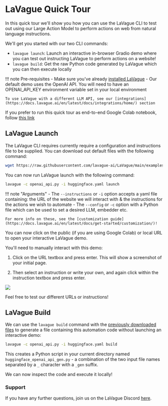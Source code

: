 # LaVague Quick Tour

In this quick tour we'll show you how you can use the LaVague CLI to test out using our Large Action Model to perform actions on web from natural language instructions.

We'll get you started with our two CLI commands:

- `lavague launch`: Launch an interactive in-browser Gradio demo where you can test out instructing LaVague to perform actions on a website!
- `lavague build`: Get the raw Python code generated by LaVague which you can then execute locally

!!! note Pre-requisites
    - Make sure you've already [installed LaVague](https://docs.lavague.ai/en/latest/docs/get-started/setting-up-la-vague/)
    - Our default demo uses the OpenAI API. You will need to have an OPENAI_API_KEY environment variable set in your local environment

    To use LaVague with a different LLM API, see our [integrations](https://docs.lavague.ai/en/latest/docs/integrations/home/) section

If you prefer to run this quick tour as end-to-end Google Colab notebook, follow [this link](https://colab.research.google.com/github/lavague-ai/lavague/blob/main/docs/docs/get-started/quick-tour-notebook/quick-tour.ipynb)

## LaVague Launch

The LaVague CLI requires currently require a configuration and instructions file to be supplied. You can download out default files with the following command:

```bash
wget https://raw.githubusercontent.com/lavague-ai/LaVague/main/examples/configurations/api/openai_api.py && wget https://raw.githubusercontent.com/lavague-ai/LaVague/main/examples/instructions/huggingface.yaml
```

You can now run LaVague launch with the following command:

```bash
lavague -c openai_api.py -i huggingface.yaml launch
```

!!! note "Arguments"
    - The `--instructions` or `-i` option accepts a yaml file containing: the URL of the website we will interact with & the instructions for the actions we wish to automate
    -  The `--config` or `-c` option with a Python file which can be used to set a desired LLM, embedder etc.

    For more info on these, see the [customization guide](https://docs.lavague.ai/en/latest/docs/get-started/customization/)!

You can now click on the public (if you are using Google Colab) or local URL to open your interactive LaVague demo.

You'll need to manually interact with this demo:

1) Click on the URL textbox and press enter. This will show a screenshot of your initial page.

2) Then select an instruction or write your own, and again click within the instruction textbox and press enter.

<img src="https://raw.githubusercontent.com/lavague-ai/LaVague/main/docs/assets/launch_2_openai_py.png" />

Feel free to test our different URLs or instructions!

## LaVague Build

We can use the `lavague build` command with the [previously downloaded files](#lavague-launch) to generate a file containing this automation code without launching an interactive demo:

```bash
lavague -c openai_api.py -i huggingface.yaml build
```

This creates a Python script in your current directory named `huggingface_openai_api_gen.py` - a combination of the two input file names separated by a `_` character with a `_gen` suffix.

We can now inspect the code and execute it locally!

### Support

If you have any further questions, join us on the LaVague Discord [here](https://discord.com/invite/SDxn9KpqX9).